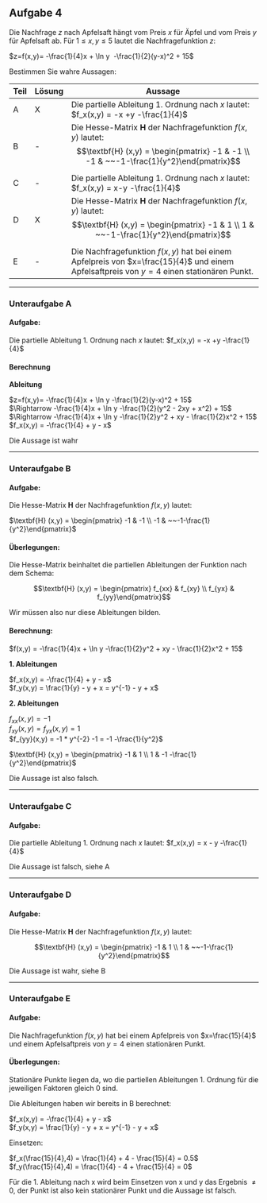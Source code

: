 ## Aufgabe 4

Die Nachfrage $z$ nach Apfelsaft hängt vom Preis $x$ für Äpfel und vom Preis $y$ für Apfelsaft ab. Für $1\leq x,y \leq 5$ lautet die Nachfragefunktion $z$:

$z=f(x,y)= -\frac{1}{4}x + \ln y  -\frac{1}{2}(y-x)^2 + 15$

Bestimmen Sie wahre Aussagen:

| Teil | Lösung | Aussage                                                                                                                                              |
| ---- | ------ | ---------------------------------------------------------------------------------------------------------------------------------------------------- |
| A    | X      | Die partielle Ableitung 1. Ordnung nach $x$ lautet: $f_x(x,y) = -x +y -\frac{1}{4}$                                                                  |
| B    | -      | Die Hesse-Matrix **H** der Nachfragefunktion $f(x,y)$ lautet: $$\textbf{H} (x,y) = \begin{pmatrix} -1 & -1 \\ -1 & ~~-1-\frac{1}{y^2}\end{pmatrix}$$ |
| C    | -      | Die partielle Ableitung 1. Ordnung nach $x$ lautet: $f_x(x,y) = x-y -\frac{1}{4}$                                                                    |
| D    | X      | Die Hesse-Matrix **H** der Nachfragefunktion $f(x,y)$ lautet: $$\textbf{H} (x,y) = \begin{pmatrix} -1 & 1 \\ 1 & ~~-1-\frac{1}{y^2}\end{pmatrix}$$   |
| E    | -      | Die Nachfragefunktion $f(x,y)$ hat bei einem Apfelpreis von $x=\frac{15}{4}$ und einem Apfelsaftpreis von $y=4$ einen stationären Punkt.             |

---

### Unteraufgabe A

#### Aufgabe:

Die partielle Ableitung 1. Ordnung nach $x$ lautet: $f_x(x,y) = -x +y -\frac{1}{4}$

#### Berechnung

**Ableitung**

$z=f(x,y)= -\frac{1}{4}x + \ln y -\frac{1}{2}(y-x)^2 + 15$\
$\Rightarrow -\frac{1}{4}x + \ln y -\frac{1}{2}(y^2 - 2xy + x^2) + 15$\
$\Rightarrow -\frac{1}{4}x + \ln y -\frac{1}{2}y^2 + xy - \frac{1}{2}x^2 + 15$\
$f_x(x,y) = -\frac{1}{4} + y - x$

Die Aussage ist wahr

---

### Unteraufgabe B

#### Aufgabe:

Die Hesse-Matrix **H** der Nachfragefunktion $f(x,y)$ lautet: 

$\textbf{H} (x,y) = \begin{pmatrix} -1 & -1 \\ -1 & ~~-1-\frac{1}{y^2}\end{pmatrix}$

#### Überlegungen:

Die Hesse-Matrix beinhaltet die partiellen Ableitungen der Funktion nach dem Schema:

$$\textbf{H} (x,y) = \begin{pmatrix} f_{xx} & f_{xy} \\ f_{yx} & f_{yy}\end{pmatrix}$$

Wir müssen also nur diese Ableitungen bilden.

#### Berechnung:

$f(x,y) = -\frac{1}{4}x + \ln y -\frac{1}{2}y^2 + xy - \frac{1}{2}x^2 + 15$

**1. Ableitungen**

$f_x(x,y) = -\frac{1}{4} + y - x$\
$f_y(x,y) = \frac{1}{y} - y + x = y^{-1} - y + x$

**2. Ableitungen**

$f_{xx}(x,y) = -1$\
$f_{xy}(x,y) = f_{yx}(x,y) = 1$\
$f_{yy}(x,y) = -1 * y^{-2} -1 = -1 -\frac{1}{y^2}$

$\textbf{H} (x,y) = \begin{pmatrix} -1 & 1 \\ 1 & -1 -\frac{1}{y^2}\end{pmatrix}$

Die Aussage ist also falsch.

---

### Unteraufgabe C


#### Aufgabe:

Die partielle Ableitung 1. Ordnung nach $x$ lautet: $f_x(x,y) = x - y -\frac{1}{4}$

Die Aussage ist falsch, siehe A

---

### Unteraufgabe D

#### Aufgabe:

Die Hesse-Matrix **H** der Nachfragefunktion $f(x,y)$ lautet: 

$$\textbf{H} (x,y) = \begin{pmatrix} -1 & 1 \\ 1 & ~~-1-\frac{1}{y^2}\end{pmatrix}$$

Die Aussage ist wahr, siehe B

---

### Unteraufgabe E

#### Aufgabe:

Die Nachfragefunktion $f(x,y)$ hat bei einem Apfelpreis von $x=\frac{15}{4}$ und einem Apfelsaftpreis von $y=4$ einen stationären Punkt.

#### Überlegungen:

Stationäre Punkte liegen da, wo die partiellen Ableitungen 1. Ordnung für die jeweiligen Faktoren gleich 0 sind.

Die Ableitungen haben wir bereits in B berechnet:

$f_x(x,y) = -\frac{1}{4} + y - x$\
$f_y(x,y) = \frac{1}{y} - y + x = y^{-1} - y + x$

Einsetzen:

$f_x(\frac{15}{4},4) = \frac{1}{4} + 4 - \frac{15}{4} = 0.5$\
$f_y(\frac{15}{4},4) = \frac{1}{4} - 4 + \frac{15}{4} = 0$

Für die 1. Ableitung nach x wird beim Einsetzen von x und y das Ergebnis $\neq 0$, der Punkt ist also kein stationärer Punkt und die Aussage ist falsch.